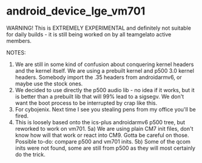 android_device_lge_vm701
==========================

WARNING! This is EXTREMELY EXPERIMENTAL and definitely not suitable for daily builds - it is still being worked on by all teamgelato active members.

NOTES:

1) We are still in some kind of confusion about conquering kernel headers and the kernel itself. We are using a prebuilt kernel and p500 3.0 kernel headers. Somebody import the .35 headers from androidarmv6, or maybe use the stock ones.
2) We decided to use directly the p500 audio lib - no idea if it works, but it is better than a prebuilt lib that will 99% lead to a sigsegv. We don't want the boot process to be interrupted by crap like this.
3) For cybojenix. Next time I see you stealing pens from my office you'll be fired.
4) This is loosely based onto the ics-plus androidarmv6 p500 tree, but reworked to work on vm701.
5a) We are using plain CM7 init files, don't know how will that work or react into CM9. Gotta be careful on those. Possible to-do: compare p500 and vm701 inits.
5b) Some of the qcom inits were not found, some are still from p500 as they will most certainly do the trick.
